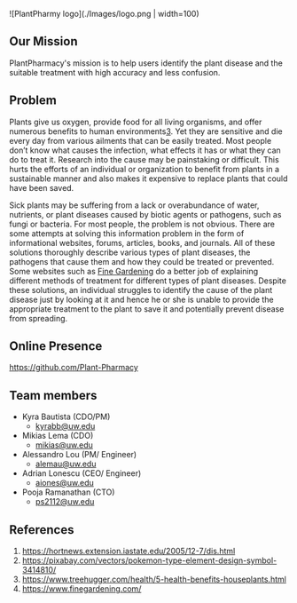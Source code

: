 ![PlantPharmy logo](./Images/logo.png | width=100)

## Our Mission
PlantPharmacy's mission is to help users identify the plant disease and the suitable treatment with high accuracy and less confusion.

## Problem
Plants give us oxygen, provide food for all living organisms, and offer numerous benefits to human environments[3](https://www.treehugger.com/health/5-health-benefits-houseplants.html). Yet they are sensitive and die every day from various ailments that can be easily treated. Most people don’t know what causes the infection, what effects it has or what they can do to treat it.  Research into the cause may be painstaking or difficult. This hurts the efforts of an individual or organization to benefit from plants in a sustainable manner and also makes it expensive to replace plants that could have been saved. 

Sick plants may be suffering from a lack or overabundance of water, nutrients, or plant diseases caused by biotic agents or pathogens, such as fungi or bacteria. For most people, the problem is not obvious. There are some attempts at solving this information problem in the form of informational websites, forums, articles, books, and journals. All of these solutions thoroughly describe various types of plant diseases, the pathogens that cause them and how they could be treated or prevented. Some websites such as [Fine Gardening](https://www.finegardening.com/) do a better job of explaining different methods of treatment for different types of plant diseases. Despite these solutions, an individual struggles to identify the cause of the plant disease just by looking at it and hence he or she is unable to provide the appropriate treatment to the plant to save it and potentially prevent disease from spreading.

## Online Presence
https://github.com/Plant-Pharmacy

## Team members 
- Kyra Bautista (CDO/PM)
    - kyrabb@uw.edu
- Mikias Lema (CDO)
    - mikias@uw.edu
- Alessandro Lou (PM/ Engineer)
    - alemau@uw.edu
- Adrian Lonescu (CEO/ Engineer)
    - aiones@uw.edu
- Pooja Ramanathan (CTO)
    - ps2112@uw.edu

## References
1. https://hortnews.extension.iastate.edu/2005/12-7/dis.html
2. https://pixabay.com/vectors/pokemon-type-element-design-symbol-3414810/
3. https://www.treehugger.com/health/5-health-benefits-houseplants.html
4. https://www.finegardening.com/

